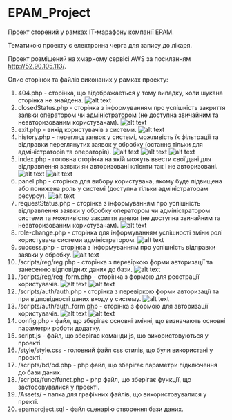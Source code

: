 # EPAM_Project
Проект сторений у рамках IT-марафону компанії EPAM.

Тематикою проекту є електронна черга для запису до лікаря.

Проект розміщений на хмарному сервісі AWS за посиланням http://52.90.105.113/.

Опис сторінок та файлів виконаних у рамках проекту:

1) 404.php - сторінка, що відображається у тому випадку, коли шукана сторінка не знайдена.
![alt text](Description/404.png) 
2) closedStatus.php - сторінка з інформуванням про успішність закриття заявки оператором чи адміністратором (не доступна звичайним та неавторизованим  користувачам).
![alt text](Description/operator_closedStatus.png) 
3) exit.php - вихід користувачів з системи.
![alt text](Description/exit.png) 
4) history.php - перегляд заявок у системі, можливість їх фільтрації та відправки переглянутих заявок у обробку (останнє тільки для адміністраторів та операторів).
![alt text](Description/not_authorized_history.png) 
![alt text](Description/authorized_history.png) 
![alt text](Description/operator_history.png) 
5) index.php - головна сторінка на якій можуть ввести свої дані для відправлення заявки як авторизовані клієнти так і не авторизовані.
![alt text](Description/not_authorized_index.png) 
![alt text](Description/authorized_index.png) 
6) panel.php - сторінка для вибору користувача, якому буде підвищена або понижена роль у системі (доступна тільки адміністраторам ресурсу).
![alt text](Description/admin_panel.png) 
7) requestStatus.php - сторінка з інформуванням про успішність відправлення заявки у обробку оператором чи адміністратором системи та можливістю закриття заявки (не доступна звичайним та неавторизованим  користувачам).
![alt text](Description/operator_requestStatus.png)
8) role-change.php - сторінка для інформуванням успішності зміни ролі користувача системи адміністратором.
![alt text](Description/admin_role-change.png)
9) success.php - сторінка з інформуванням про успішність відправки заявки у обробку.
![alt text](Description/success.png)
11) /scripts/reg/reg.php - сторінка з перевіркою форми авторизації та занесенню відповідних даних до бази.
![alt text](Description/not_authorized_reg-status.png)
12) /scripts/reg/reg-form.php - сторінка з формою для реєстрації користувачів.
![alt text](Description/not_authorized_reg-form.png)
![alt text](Description/not_authorized_reg-form-new.png)
13) /scripts/auth/auth.php - сторінка з перевіркою форми авторизації та при відповідності даних входу у систему.
![alt text](Description/not_authorized_auth-status.png)
14) /scripts/auth/auth_form.php - сторінка з формою для авторизації користувачів.
![alt text](Description/not_authorized_auth-form.png)
![alt text](Description/not_authorized_auth-form-new.png)
15) config.php - файл, що зберігає основні змінні, що визначають основні параметри роботи додатку.
16) script.js - файл, що зберігає команди js, що використовуються у проекті.
17) /style/style.css - головний файл css стилів, що були використані у проекті.
18) /scripts/bd/bd.php - php файл, що зберігає параметри підключення до бази даних.
19) /scripts/func/funct.php - php файл, що зберігає функції, що застосовувалися у проекті.
20) /Assets/ - папка для графічних файлів, що використовувалися у пректі.
21) epamproject.sql - файл сценарію створення бази даних.
